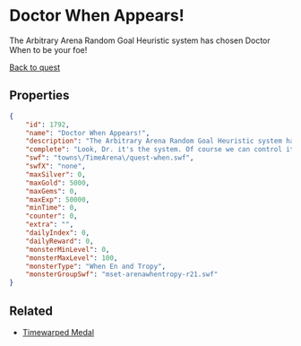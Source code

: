 # Doctor When Appears!

The Arbitrary Arena Random Goal Heuristic system has chosen Doctor When to be your foe!

[Back to quest](../quests.md)

## Properties

```json
{
    "id": 1792,
    "name": "Doctor When Appears!",
    "description": "The Arbitrary Arena Random Goal Heuristic system has chosen Doctor When to be your foe!",
    "complete": "Look, Dr. it's the system. Of course we can control it, but if it chooses you-\nSorry about the tea. We'll reimburse you, of course.",
    "swf": "towns\/TimeArena\/quest-when.swf",
    "swfX": "none",
    "maxSilver": 0,
    "maxGold": 5000,
    "maxGems": 0,
    "maxExp": 50000,
    "minTime": 0,
    "counter": 0,
    "extra": "",
    "dailyIndex": 0,
    "dailyReward": 0,
    "monsterMinLevel": 0,
    "monsterMaxLevel": 100,
    "monsterType": "When En and Tropy",
    "monsterGroupSwf": "mset-arenawhentropy-r21.swf"
}
```

## Related

- [Timewarped Medal](../items/18514-timewarped-medal.md)

